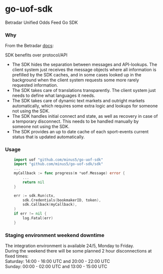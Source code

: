 # go-uof-sdk
Betradar Unified Odds Feed Go SDK


### Why

From the Betradar [docs](https://docs.betradar.com/display/BD/UOF+-+SDK): 

SDK benefits over protocol/API
 * The SDK hides the separation between messages and API-lookups. The client system just receives the message objects where all information is prefilled by the SDK caches, and in some cases looked up in the background when the client system requests some more rarely requested information.
 * The SDK takes care of translations transparently. The client system just needs to define what languages it needs.
 * The SDK takes care of dynamic text markets and outright markets automatically, which requires some extra logic and lookups for someone not using the SDK.
 * The SDK handles initial connect and state, as well as recovery in case of a temporary disconnect. This needs to be handled manually by someone not using the SDK.
 * The SDK provides an up to date cache of each sport-events current status that is updated automatically.

### Usage


```Go
    import uof "github.com/minus5/go-uof-sdk"
    import "github.com/minus5/go-uof-sdk/sdk"
    ...
    myCallback := func progress(m *uof.Message) error {
        ...
        return nil
    }

	err := sdk.Run(ctx,
		sdk.Credentials(bookmakerID, token),
		sdk.Callback(myCallback),
	)
	if err != nil {
		log.Fatal(err)
	}
```




### Staging environment weekend downtime

The integration environment is available 24/5, Monday to Friday.  
During the weekend there will be some planned 2 hour disconnections at fixed times:  
Saturday: 14:00 - 16:00 UTC and 20:00 - 22:00 UTC  
Sunday: 00:00 - 02:00 UTC and 13:00 - 15:00 UTC  
